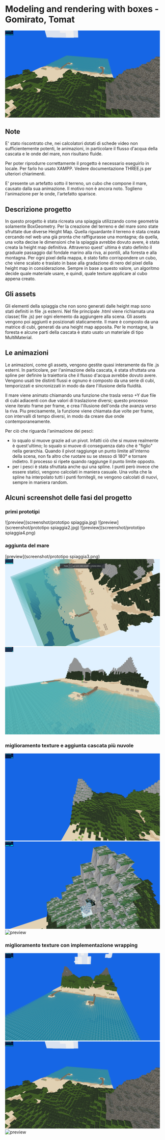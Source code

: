 # Modeling and rendering with boxes - Gomirato, Tomat

![preview](screenshot/newTexture2.png "project preview")

## Note

E' stato riscontrato che, nei calcolatori dotati di schede video non sufficientemente potenti, le animazioni, in particolare il flusso d'acqua della cascata e le onde del mare, non risultano fluide.

Per poter riprodurre correttamente il progetto è necessario eseguirlo in locale. Per farlo ho usato XAMPP. Vedere documentazione THREE.js per ulteriori chiarimenti.

E' presente un artefatto sotto il terreno, un cubo che compone il mare, causato dalla sua animazione. Il motivo non è ancora noto. Toglieno l'animazione per le onde, l'artefatto sparisce.



## Descrizione progetto

In questo progetto è stata ricreata una spiaggia utilizzando come geometria solamente BoxGeometry. Per la creazione del terreno e del mare sono state sfruttate due diverse Height Map. Quella riguardante il terreno è stata creata cercando nel web una già pronta che raffigurasse una montagna; da quella, una volta decise le dimensioni che la spiaggia avrebbe dovuto avere, è stata creata la height map definitiva. Attraverso quest' ultima è stato definito il graduale passaggio dal fondale marino alla riva, ai pontili, alla foresta e alla montagna. Per ogni pixel della mappa, è stato fatto corrispondere un cubo, che viene scalato e traslato in base alla gradazione di nero del pixel della height map in considerazione. Sempre in base a questo valore, un algoritmo decide quale materiale usare, e quindi, quale texture applicare al cubo appena creato.



## Gli assets

Gli elementi della spiaggia che non sono generati dalle height map sono stati definiti in file .js esterni. Nel file principale .html viene richiamata una classe( file .js) per ogni elemento da aggiungere alla scena. Gli assets vengono poi aggiunti e posizionati staticamente.
Il mare è composto da una matrice di cubi, generati da una height map apposita.
Per le montagne, la foresta e alcune parti della cascata è stato usato un materiale di tipo  MultiMaterial.



## Le animazioni

Le animazioni, come gli assets, vengono gestite quasi interamente da file .js esterni. In particolare, per l'animazione della cascata, è stata sfruttata una spline per definire la traiettoria che il flusso d'acqua avrebbe dovuto avere. Vengono usati tre distinti flussi e ognuno è composto da una serie di cubi, temporizzati e sincronizzati in modo da dare l'illusione della fluidità.

Il mare viene animato chiamando una funzione che trasla verso +Y due file di cubi adiacenti con due valori di traslazione diversi; questo processo viene iterato frame per frame, e crea l'illusione dell'onda che avanza verso la riva. Piu precisamente, la funzione viene chiamata due volte per frame, con intervalli di tempo diversi, in modo da creare due onde contemporaneamente.

Per ciò che riguarda l'animazione dei pesci:
- lo squalo si muove grazie ad un pivot. Infatti ciò che si muove realmente è quest'ultimo; lo squalo si muove di conseguenza dato che è "figlio" nella gerarchia. Quando il pivot raggiunge un punto limite all'interno della scena, non fa altro che ruotare su se stesso di 180° e tornare indietro. Il processo si ripete quando raggiunge il punto limite opposto.
- per i pesci è stata sfruttata anche qui una spline. I punti però invece che essere statici, vengono calcolati in maniera casuale. Una volta che la spline ha interpolato tutti i punti fornitegli, ne vengono calcolati di nuovi, sempre in maniera random.


## Alcuni screenshot delle fasi del progetto

### primi prototipi
![preview](screenshot/prototipo spiaggia.jpg)
![preview](screenshot/prototipo spiaggia2.jpg)
![preview](screenshot/prototipo spiaggia4.png)

### aggiunta del mare
[preview](screenshot/prototipo spiaggia3.png)
![preview](screenshot/mare.png)
![preview](screenshot/mare2.png)

### miglioramento texture e aggiunta cascata più nuvole
![preview](screenshot/screen.png)
![preview](screenshot/screen2.png)
![preview](screenshot/screen3.png)

### miglioramento texture con implementazione wrapping
![preview](screenshot/newTexture1.png)
![preview](screenshot/newTexture2.png)
![preview](screenshot/newTexture3.png)
